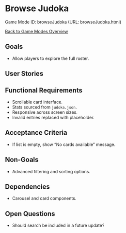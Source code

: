 # Browse Judoka

Game Mode ID: browseJudoka (URL: browseJudoka.html)

[Back to Game Modes Overview](prdGameModes.md)

## Goals

- Allow players to explore the full roster.

## User Stories

## Functional Requirements

- Scrollable card interface.
- Stats sourced from `judoka.json`.
- Responsive across screen sizes.
- Invalid entries replaced with placeholder.

## Acceptance Criteria

- If list is empty, show “No cards available” message.

## Non-Goals

- Advanced filtering and sorting options.

## Dependencies

- Carousel and card components.

## Open Questions

- Should search be included in a future update?
